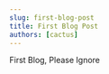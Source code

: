 ```yaml
---
slug: first-blog-post
title: First Blog Post
authors: [cactus]
---
```


First Blog, Please Ignore

<!-- truncate -->
